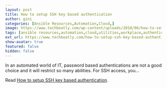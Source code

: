 ```yaml
---
layout: post
title: How to setup SSH key based authentication
author: gini
categories: [Ansible Resources,Automation,Cloud,]
image: https://www.techbeatly.com/wp-content/uploads/2018/06/how-to-setup-ssh-key-based-authentication-techbeatly-com-1.jpg
tags: [ansible resources,automation,cloud,utilities,workplace,authentication,ssh,ssh key,]
ext_url: https://www.techbeatly.com/how-to-setup-ssh-key-based-authentication/
show-avatar: true
featured: false
hidden: false
---
```


In an automated world of IT, password based authentications are not a good choice and it will restrict so many abilities. For SSH access, you&#46;&#46;&#46;

Read [How to setup SSH key based authentication](https://www.techbeatly.com/how-to-setup-ssh-key-based-authentication/).